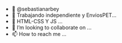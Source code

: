 - 👋  @sebastianarbey
- 👀 Trabajando independiente y EnviosPET...
- 🌱 HTML-CSS Y JS ...
- 💞️ I’m looking to collaborate on ...
- 📫 How to reach me ...

<!---
Diseñador Web FRONT.
EXPERTO EN HTML,CSS Y JS. 
--->
